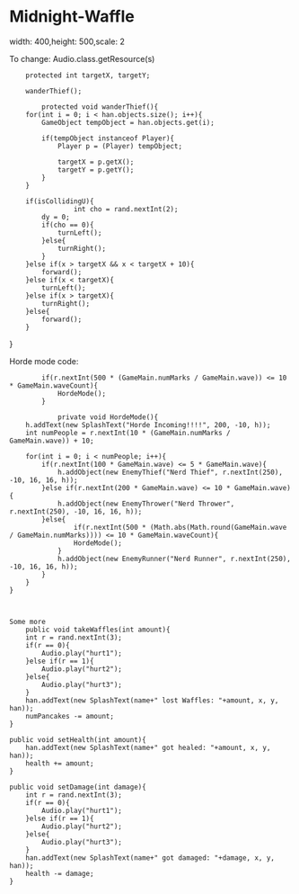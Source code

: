 # Midnight-Waffle
width: 400,height: 500,scale: 2

To change:
    					Audio.class.getResource(s)

    	protected int targetX, targetY; 

		wanderThief();
		
			protected void wanderThief(){
		for(int i = 0; i < han.objects.size(); i++){
			GameObject tempObject = han.objects.get(i);
			
			if(tempObject instanceof Player){
				Player p = (Player) tempObject;
				
				targetX = p.getX();
				targetY = p.getY();
			}
		}
		
		if(isCollidingU){
					int cho = rand.nextInt(2); 
			dy = 0;
			if(cho == 0){
				turnLeft();
			}else{
				turnRight();
			}
		}else if(x > targetX && x < targetX + 10){
			forward();
		}else if(x < targetX){
			turnLeft();
		}else if(x > targetX){
			turnRight();
		}else{
			forward();
		}

}

Horde mode code:

			if(r.nextInt(500 * (GameMain.numMarks / GameMain.wave)) <= 10 * GameMain.waveCount){
				HordeMode();
			}
			
				private void HordeMode(){
		h.addText(new SplashText("Horde Incoming!!!!", 200, -10, h));
		int numPeople = r.nextInt(10 * (GameMain.numMarks / GameMain.wave)) + 10;
		
		for(int i = 0; i < numPeople; i++){
			if(r.nextInt(100 * GameMain.wave) <= 5 * GameMain.wave){
				h.addObject(new EnemyThief("Nerd Thief", r.nextInt(250), -10, 16, 16, h));
			}else if(r.nextInt(200 * GameMain.wave) <= 10 * GameMain.wave){
				h.addObject(new EnemyThrower("Nerd Thrower", r.nextInt(250), -10, 16, 16, h));
			}else{
					if(r.nextInt(500 * (Math.abs(Math.round(GameMain.wave / GameMain.numMarks)))) <= 10 * GameMain.waveCount){
					HordeMode();
				}
				h.addObject(new EnemyRunner("Nerd Runner", r.nextInt(250), -10, 16, 16, h));
			}
		}
	}
	
	
	
	Some more 
		public void takeWaffles(int amount){
		int r = rand.nextInt(3);
		if(r == 0){
			Audio.play("hurt1");
		}else if(r == 1){
			Audio.play("hurt2");
		}else{
			Audio.play("hurt3");
		}
		han.addText(new SplashText(name+" lost Waffles: "+amount, x, y, han));
		numPancakes -= amount;
	}
	
	public void setHealth(int amount){
		han.addText(new SplashText(name+" got healed: "+amount, x, y, han));
		health += amount;
	}
	
	public void setDamage(int damage){
		int r = rand.nextInt(3);
		if(r == 0){
			Audio.play("hurt1");
		}else if(r == 1){
			Audio.play("hurt2");
		}else{
			Audio.play("hurt3");
		}
		han.addText(new SplashText(name+" got damaged: "+damage, x, y, han));
		health -= damage;
	}
